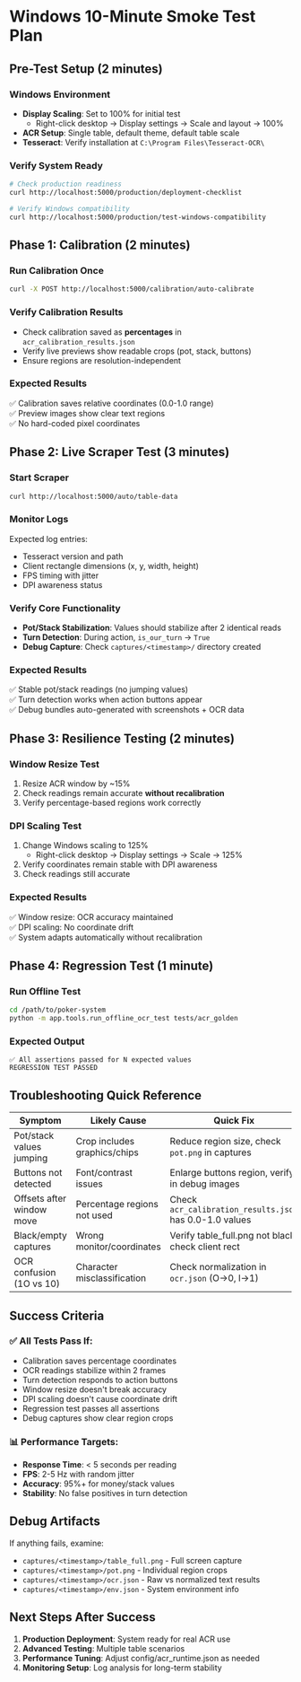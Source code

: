 # Windows 10-Minute Smoke Test Plan

## Pre-Test Setup (2 minutes)

### Windows Environment
- **Display Scaling**: Set to 100% for initial test
  - Right-click desktop → Display settings → Scale and layout → 100%
- **ACR Setup**: Single table, default theme, default table scale
- **Tesseract**: Verify installation at `C:\Program Files\Tesseract-OCR\`

### Verify System Ready
```bash
# Check production readiness
curl http://localhost:5000/production/deployment-checklist

# Verify Windows compatibility
curl http://localhost:5000/production/test-windows-compatibility
```

## Phase 1: Calibration (2 minutes)

### Run Calibration Once
```bash
curl -X POST http://localhost:5000/calibration/auto-calibrate
```

### Verify Calibration Results
- Check calibration saved as **percentages** in `acr_calibration_results.json`
- Verify live previews show readable crops (pot, stack, buttons)
- Ensure regions are resolution-independent

### Expected Results
✅ Calibration saves relative coordinates (0.0-1.0 range)  
✅ Preview images show clear text regions  
✅ No hard-coded pixel coordinates  

## Phase 2: Live Scraper Test (3 minutes)

### Start Scraper
```bash
curl http://localhost:5000/auto/table-data
```

### Monitor Logs
Expected log entries:
- Tesseract version and path
- Client rectangle dimensions (x, y, width, height)
- FPS timing with jitter
- DPI awareness status

### Verify Core Functionality
- **Pot/Stack Stabilization**: Values should stabilize after 2 identical reads
- **Turn Detection**: During action, `is_our_turn` → `True` 
- **Debug Capture**: Check `captures/<timestamp>/` directory created

### Expected Results
✅ Stable pot/stack readings (no jumping values)  
✅ Turn detection works when action buttons appear  
✅ Debug bundles auto-generated with screenshots + OCR data  

## Phase 3: Resilience Testing (2 minutes)

### Window Resize Test
1. Resize ACR window by ~15%
2. Check readings remain accurate **without recalibration**
3. Verify percentage-based regions work correctly

### DPI Scaling Test
1. Change Windows scaling to 125%
   - Right-click desktop → Display settings → Scale → 125%
2. Verify coordinates remain stable with DPI awareness
3. Check readings still accurate

### Expected Results
✅ Window resize: OCR accuracy maintained  
✅ DPI scaling: No coordinate drift  
✅ System adapts automatically without recalibration  

## Phase 4: Regression Test (1 minute)

### Run Offline Test
```bash
cd /path/to/poker-system
python -m app.tools.run_offline_ocr_test tests/acr_golden
```

### Expected Output
```
✅ All assertions passed for N expected values
REGRESSION TEST PASSED
```

## Troubleshooting Quick Reference

| Symptom | Likely Cause | Quick Fix |
|---------|--------------|-----------|
| Pot/stack values jumping | Crop includes graphics/chips | Reduce region size, check `pot.png` in captures |
| Buttons not detected | Font/contrast issues | Enlarge buttons region, verify in debug images |
| Offsets after window move | Percentage regions not used | Check `acr_calibration_results.json` has 0.0-1.0 values |
| Black/empty captures | Wrong monitor/coordinates | Verify table_full.png not black, check client rect |
| OCR confusion (1O vs 10) | Character misclassification | Check normalization in `ocr.json` (O→0, l→1) |

## Success Criteria

### ✅ All Tests Pass If:
- Calibration saves percentage coordinates
- OCR readings stabilize within 2 frames
- Turn detection responds to action buttons
- Window resize doesn't break accuracy
- DPI scaling doesn't cause coordinate drift
- Regression test passes all assertions
- Debug captures show clear region crops

### 📊 Performance Targets:
- **Response Time**: < 5 seconds per reading
- **FPS**: 2-5 Hz with random jitter
- **Accuracy**: 95%+ for money/stack values
- **Stability**: No false positives in turn detection

## Debug Artifacts

If anything fails, examine:
- `captures/<timestamp>/table_full.png` - Full screen capture
- `captures/<timestamp>/pot.png` - Individual region crops
- `captures/<timestamp>/ocr.json` - Raw vs normalized text results  
- `captures/<timestamp>/env.json` - System environment info

## Next Steps After Success

1. **Production Deployment**: System ready for real ACR use
2. **Advanced Testing**: Multiple table scenarios
3. **Performance Tuning**: Adjust config/acr_runtime.json as needed
4. **Monitoring Setup**: Log analysis for long-term stability